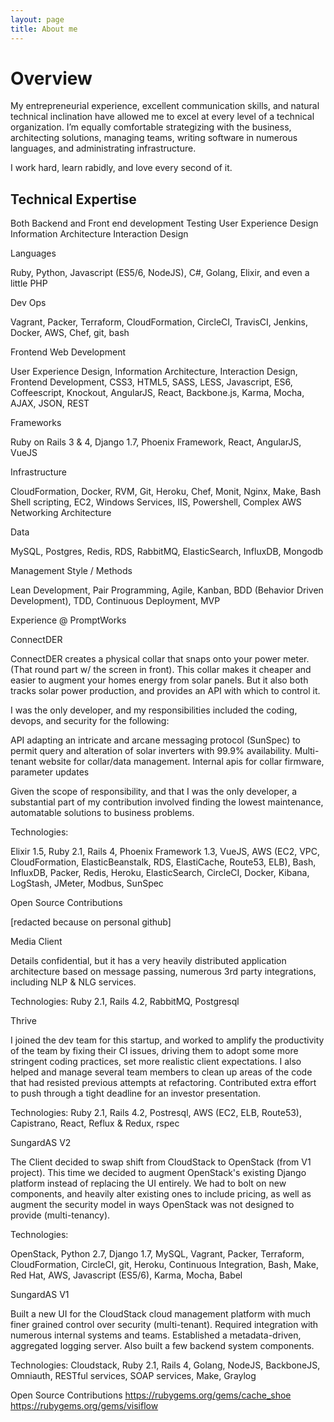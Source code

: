 ```yaml
---
layout: page
title: About me
---
```


# Overview
My entrepreneurial experience, excellent communication skills, and natural technical inclination have allowed me to excel at every level of a technical organization. I’m equally comfortable strategizing with the business, architecting solutions, managing teams, writing software in numerous languages, and administrating infrastructure.

I work hard, learn rabidly, and love every second of it.

## Technical Expertise

Both Backend and Front end development
Testing
User Experience Design
Information Architecture
Interaction Design

Languages

Ruby, Python, Javascript (ES5/6, NodeJS), C#, Golang, Elixir, and even a little PHP

Dev Ops

Vagrant, Packer, Terraform, CloudFormation, CircleCI, TravisCI, Jenkins, Docker, AWS, Chef, git, bash

Frontend Web Development

User Experience Design, Information Architecture, Interaction Design, Frontend Development, CSS3, HTML5, SASS, LESS, Javascript, ES6, Coffeescript, Knockout, AngularJS, React, Backbone.js, Karma, Mocha, AJAX, JSON, REST

Frameworks

Ruby on Rails 3 & 4, Django 1.7, Phoenix Framework, React, AngularJS, VueJS

Infrastructure

CloudFormation, Docker, RVM, Git, Heroku, Chef, Monit, Nginx, Make, Bash Shell scripting, EC2, Windows Services, IIS, Powershell, Complex AWS Networking Architecture

Data

MySQL, Postgres, Redis, RDS, RabbitMQ, ElasticSearch, InfluxDB, Mongodb

Management Style / Methods

Lean Development, Pair Programming, Agile, Kanban, BDD (Behavior Driven Development), TDD, Continuous Deployment, MVP

Experience @ PromptWorks

ConnectDER

ConnectDER creates a physical collar that snaps onto your power meter. (That round part w/ the screen in front). This collar makes it cheaper and easier to augment your homes energy from solar panels. But it also both tracks solar power production, and provides an API with which to control it.

I was the only developer, and my responsibilities included the coding, devops, and security for the following:

API adapting an intricate and arcane messaging protocol (SunSpec) to permit query and alteration of solar inverters with 99.9% availability.
Multi-tenant website for collar/data management.
Internal apis for collar firmware, parameter updates

Given the scope of responsibility, and that I was the only developer, a substantial part of my contribution involved finding the lowest maintenance, automatable solutions to business problems.

Technologies:

Elixir 1.5, Ruby 2.1, Rails 4, Phoenix Framework 1.3, VueJS, AWS (EC2, VPC, CloudFormation, ElasticBeanstalk, RDS, ElastiCache, Route53, ELB), Bash, InfluxDB, Packer, Redis, Heroku, ElasticSearch, CircleCI, Docker, Kibana, LogStash, JMeter, Modbus, SunSpec

Open Source Contributions

[redacted because on personal github]

Media Client

Details confidential, but it has a very heavily distributed application architecture based on message passing, numerous 3rd party integrations, including NLP & NLG services.

Technologies:
Ruby 2.1, Rails 4.2, RabbitMQ, Postgresql

Thrive

I joined the dev team for this startup, and worked to amplify the productivity of the team by fixing their CI issues, driving them to adopt some more stringent coding practices, set more realistic client expectations. I also helped and manage several team members to clean up areas of the code that had resisted previous attempts at refactoring. Contributed extra effort to push through a tight deadline for an investor presentation.

Technologies:
Ruby 2.1, Rails 4.2, Postresql, AWS (EC2, ELB, Route53), Capistrano, React, Reflux & Redux, rspec

SungardAS V2

The Client decided to swap shift from CloudStack to OpenStack (from V1 project). This time we decided to augment OpenStack's existing Django platform instead of replacing the UI entirely. We had to bolt on new components, and heavily alter existing ones to include pricing, as well as augment the security model in ways OpenStack was not designed to provide (multi-tenancy).

Technologies:

OpenStack, Python 2.7, Django 1.7, MySQL, Vagrant, Packer, Terraform, CloudFormation, CircleCI, git, Heroku, Continuous Integration, Bash, Make, Red Hat, AWS, Javascript (ES5/6), Karma, Mocha, Babel

SungardAS V1

Built a new UI for the CloudStack cloud management platform with much finer grained control over security (multi-tenant). Required integration with numerous internal systems and teams. Established a metadata-driven, aggregated logging server. Also built a few backend system components.

Technologies:
Cloudstack, Ruby 2.1, Rails 4, Golang, NodeJS, BackboneJS, Omniauth, RESTful services, SOAP services, Make, Graylog

Open Source Contributions
https://rubygems.org/gems/cache_shoe
https://rubygems.org/gems/visiflow
